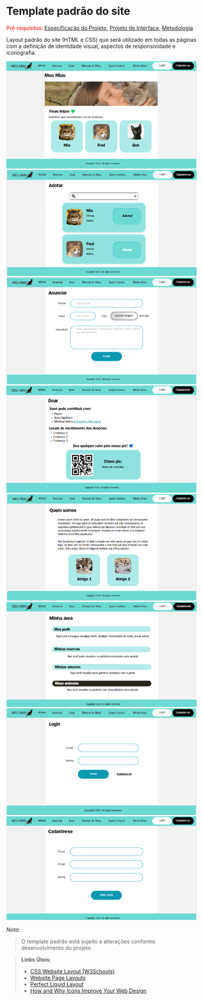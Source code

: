 # Template padrão do site

<span style="color:red">Pré-requisitos: <a href="2-Especificação do Projeto.md"> Especificação do Projeto</a></span>, <a href="3-Projeto de Interface.md"> Projeto de Interface</a>, <a href="4-Metodologia.md"> Metodologia</a>

Layout padrão do site (HTML e CSS) que será utilizado em todas as páginas com a definição de identidade visual, aspectos de responsividade e iconografia.

<img src="img/tela01.png">
<img src="img/tela02.png">
<img src="img/tela03.png">
<img src="img/tela04.png">
<img src="img/tela06.png">
<img src="img/tela07.png">
<img src="img/tela08.png">
<img src="img/tela09.png">

*Nota*:
>O template padrão está sujeito a alterações conforme desenvolvimento do projeto


> **Links Úteis**:
>
> - [CSS Website Layout (W3Schools)](https://www.w3schools.com/css/css_website_layout.asp)
> - [Website Page Layouts](http://www.cellbiol.com/bioinformatics_web_development/chapter-3-your-first-web-page-learning-html-and-css/website-page-layouts/)
> - [Perfect Liquid Layout](https://matthewjamestaylor.com/perfect-liquid-layouts)
> - [How and Why Icons Improve Your Web Design](https://usabilla.com/blog/how-and-why-icons-improve-you-web-design/)